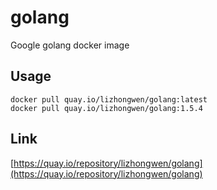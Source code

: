 # golang  
  
Google golang docker image
  
  
## Usage  
    
`docker pull quay.io/lizhongwen/golang:latest`  
`docker pull quay.io/lizhongwen/golang:1.5.4`  
    
## Link  
  
[https://quay.io/repository/lizhongwen/golang](https://quay.io/repository/lizhongwen/golang)  
  
